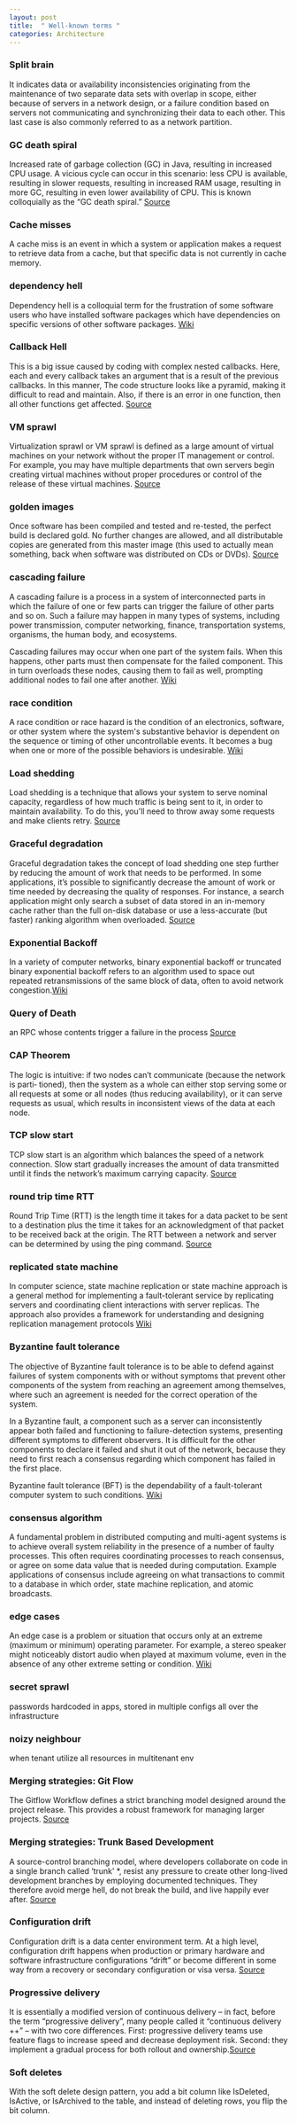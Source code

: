 ```yaml
---
layout: post
title:  " Well-known terms "
categories: Architecture
---
```



### Split brain

 It indicates data or availability inconsistencies originating from the maintenance of two separate data sets with overlap in scope, either because of servers in a network design, or a failure condition based on servers not communicating and synchronizing their data to each other. This last case is also commonly referred to as a network partition.

### GC death spiral

Increased rate of garbage collection (GC) in Java, resulting in increased CPU usage. A vicious cycle can occur in this scenario: less CPU is available, resulting in slower requests, resulting in increased RAM usage, resulting in more GC, resulting in even lower availability of CPU. This is known colloquially as the “GC death spiral.” [Source](https://sre.google/sre-book/addressing-cascading-failures/#increased-rate-of-garbage-collection-gc-in-java-resulting-in-increased-cpu-usage)


### Cache misses

A cache miss is an event in which a system or application makes a request to retrieve data from a cache, but that specific data is not currently in cache memory.

### dependency hell
Dependency hell is a colloquial term for the frustration of some software users who have installed software packages which have dependencies on specific versions of other software packages. [Wiki](https://en.wikipedia.org/wiki/Dependency_hell)

### Callback Hell
This is a big issue caused by coding with complex nested callbacks. Here, each and every callback takes an argument that is a result of the previous callbacks. In this manner, The code structure looks like a pyramid, making it difficult to read and maintain. Also, if there is an error in one function, then all other functions get affected. [Source](https://www.geeksforgeeks.org/what-is-callback-hell-in-node-js/)


### VM sprawl

Virtualization sprawl or VM sprawl is defined as a large amount of virtual machines on your network without the proper IT management or control. For example, you may have multiple departments that own servers begin creating virtual machines without proper procedures or control of the release of these virtual machines. [Source](https://www.techrepublic.com/blog/virtualization-coach/what-is-your-best-definition-of-vm-sprawl)

### golden images

Once software has been compiled and tested and re-tested, the perfect build is declared gold. No further changes are allowed, and all distributable copies are generated from this master image (this used to actually mean something, back when software was distributed on CDs or DVDs). [Source](https://opensource.com/article/19/7/what-golden-image)

### cascading failure
A cascading failure is a process in a system of interconnected parts in which the failure of one or few parts can trigger the failure of other parts and so on. Such a failure may happen in many types of systems, including power transmission, computer networking, finance, transportation systems, organisms, the human body, and ecosystems.

Cascading failures may occur when one part of the system fails. When this happens, other parts must then compensate for the failed component. This in turn overloads these nodes, causing them to fail as well, prompting additional nodes to fail one after another. [Wiki](https://en.wikipedia.org/wiki/Cascading_failure)

### race condition
A race condition or race hazard is the condition of an electronics, software, or other system where the system's substantive behavior is dependent on the sequence or timing of other uncontrollable events. It becomes a bug when one or more of the possible behaviors is undesirable. [Wiki](https://en.wikipedia.org/wiki/Race_condition)

### Load shedding
Load shedding is a technique that allows your system to serve nominal capacity, regardless of how much traffic is being sent to it, in order to maintain availability. To do this, you'll need to throw away some requests and make clients retry. [Source](https://cloud.google.com/blog/products/gcp/using-load-shedding-to-survive-a-success-disaster-cre-life-lessons)

### Graceful degradation
Graceful degradation takes the concept of load shedding one step further by reducing the amount of work that needs to be performed. In some applications, it’s possible to significantly decrease the amount of work or time needed by decreasing the quality of responses. For instance, a search application might only search a subset of data stored in an in-memory cache rather than the full on-disk database or use a less-accurate (but faster) ranking algorithm when overloaded. [Source](https://sre.google/sre-book/addressing-cascading-failures/#xref_cascading-failure_load-shed-graceful-degredation)

### Exponential Backoff
In a variety of computer networks, binary exponential backoff or truncated binary exponential backoff refers to an algorithm used to space out repeated retransmissions of the same block of data, often to avoid network congestion.[Wiki](https://en.wikipedia.org/wiki/Exponential_backoff)

### Query of Death
an RPC whose contents trigger a failure in the process [Source](https://sre.google/sre-book/addressing-cascading-failures/#process-death)

### CAP Theorem
The logic is intuitive: if two nodes can’t communicate (because the network is parti‐
tioned), then the system as a whole can either stop serving some or all requests at
some or all nodes (thus reducing availability), or it can serve requests as usual, which
results in inconsistent views of the data at each node.

### TCP slow start
TCP slow start is an algorithm which balances the speed of a network connection. Slow start gradually increases the amount of data transmitted until it finds the network’s maximum carrying capacity. [Source](https://blog.stackpath.com/tcp-slow-start)

### round trip time RTT

Round Trip Time (RTT) is the length time it takes for a data packet to be sent to a destination plus the time it takes for an acknowledgment of that packet to be received back at the origin. The RTT between a network and server can be determined by using the ping command. [Source](https://developer.mozilla.org/en-US/docs/Glossary/Round_Trip_Time_(RTT)#:~:text=Round%20Trip%20Time%20(RTT)%20is,by%20using%20the%20ping%20command.)

### replicated state machine
In computer science, state machine replication or state machine approach is a general method for implementing a fault-tolerant service by replicating servers and coordinating client interactions with server replicas. The approach also provides a framework for understanding and designing replication management protocols [Wiki](https://en.wikipedia.org/wiki/State_machine_replication)

### Byzantine fault tolerance
The objective of Byzantine fault tolerance is to be able to defend against failures of system components with or without symptoms that prevent other components of the system from reaching an agreement among themselves, where such an agreement is needed for the correct operation of the system.

In a Byzantine fault, a component such as a server can inconsistently appear both failed and functioning to failure-detection systems, presenting different symptoms to different observers. It is difficult for the other components to declare it failed and shut it out of the network, because they need to first reach a consensus regarding which component has failed in the first place.

Byzantine fault tolerance (BFT) is the dependability of a fault-tolerant computer system to such conditions. [Wiki](https://en.wikipedia.org/wiki/Byzantine_fault)

### consensus algorithm
A fundamental problem in distributed computing and multi-agent systems is to achieve overall system reliability in the presence of a number of faulty processes. This often requires coordinating processes to reach consensus, or agree on some data value that is needed during computation. Example applications of consensus include agreeing on what transactions to commit to a database in which order, state machine replication, and atomic broadcasts.


### edge cases
An edge case is a problem or situation that occurs only at an extreme (maximum or minimum) operating parameter. For example, a stereo speaker might noticeably distort audio when played at maximum volume, even in the absence of any other extreme setting or condition. [Wiki](https://en.wikipedia.org/wiki/Edge_case)

### secret sprawl
passwords hardcoded in apps, stored in multiple configs all over the infrastructure

### noizy neighbour
when tenant utilize all resources in multitenant env

### Merging strategies: Git Flow
The Gitflow Workflow defines a strict branching model designed around the project release. This provides a robust framework for managing larger projects. [Source](https://www.atlassian.com/git/tutorials/comparing-workflows/gitflow-workflow#:~:text=Gitflow%20Workflow%20is%20a%20Git,development%20and%20implementing%20DevOps%20practices.&text=The%20Gitflow%20Workflow%20defines%20a,framework%20for%20managing%20larger%20projects.)

### Merging strategies: Trunk Based Development
A source-control branching model, where developers collaborate on code in a single branch called ‘trunk’ *, resist any pressure to create other long-lived development branches by employing documented techniques. They therefore avoid merge hell, do not break the build, and live happily ever after. [Source](https://trunkbaseddevelopment.com/)

### Configuration drift
Configuration drift is a data center environment term. At a high level, configuration drift happens when production or primary hardware and software infrastructure configurations “drift” or become different in some way from a recovery or secondary configuration or visa versa. [Source](https://www.continuitysoftware.com/blog/it-resilience/what-is-configuration-drift)


### Progressive delivery
It is essentially a modified version of continuous delivery – in fact, before the term “progressive delivery”, many people called it “continuous delivery ++” – with two core differences. First: progressive delivery teams use feature flags to increase speed and decrease deployment risk. Second: they implement a gradual process for both rollout and ownership.[Source](https://www.split.io/glossary/progressive-delivery/)


### Soft deletes
With the soft delete design pattern, you add a bit column like IsDeleted, IsActive, or IsArchived to the table, and instead of deleting rows, you flip the bit column.
